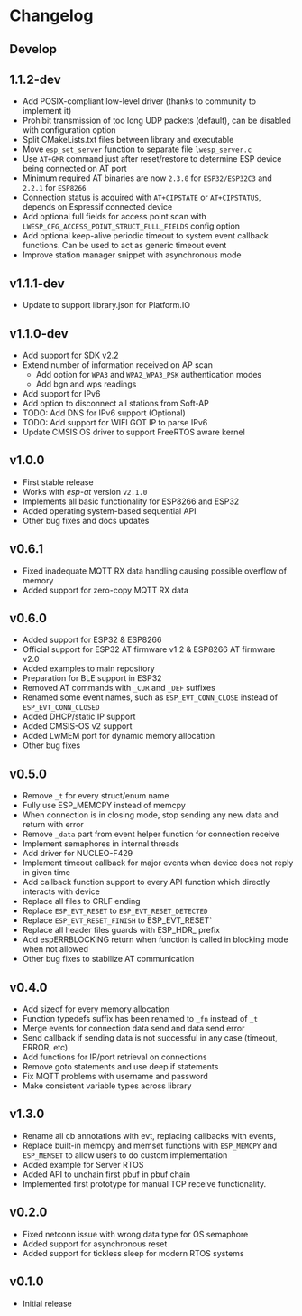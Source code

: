 # Changelog

## Develop

## 1.1.2-dev

- Add POSIX-compliant low-level driver (thanks to community to implement it)
- Prohibit transmission of too long UDP packets (default), can be disabled with configuration option
- Split CMakeLists.txt files between library and executable
- Move `esp_set_server` function to separate file `lwesp_server.c`
- Use `AT+GMR` command just after reset/restore to determine ESP device being connected on AT port
- Minimum required AT binaries are now `2.3.0` for `ESP32/ESP32C3` and `2.2.1` for `ESP8266`
- Connection status is acquired with `AT+CIPSTATE` or `AT+CIPSTATUS`, depends on Espressif connected device
- Add optional full fields for access point scan with `LWESP_CFG_ACCESS_POINT_STRUCT_FULL_FIELDS` config option
- Add optional keep-alive periodic timeout to system event callback functions. Can be used to act as generic timeout event
- Improve station manager snippet with asynchronous mode

## v1.1.1-dev

- Update to support library.json for Platform.IO

## v1.1.0-dev

- Add support for SDK v2.2
- Extend number of information received on AP scan
  - Add option for `WPA3` and `WPA2_WPA3_PSK` authentication modes
  - Add bgn and wps readings
- Add support for IPv6
- Add option to disconnect all stations from Soft-AP
- TODO: Add DNS for IPv6 support (Optional)
- TODO: Add support for WIFI GOT IP to parse IPv6
- Update CMSIS OS driver to support FreeRTOS aware kernel

## v1.0.0

- First stable release
- Works with *esp-at* version `v2.1.0`
- Implements all basic functionality for ESP8266 and ESP32
- Added operating system-based sequential API
- Other bug fixes and docs updates

## v0.6.1

- Fixed inadequate MQTT RX data handling causing possible overflow of memory
- Added support for zero-copy MQTT RX data

## v0.6.0

- Added support for ESP32 & ESP8266
- Official support for ESP32 AT firmware v1.2 & ESP8266 AT firmware v2.0
- Added examples to main repository
- Preparation for BLE support in ESP32
- Removed AT commands with `_CUR` and `_DEF` suffixes
- Renamed some event names, such as `ESP_EVT_CONN_CLOSE` instead of `ESP_EVT_CONN_CLOSED`
- Added DHCP/static IP support
- Added CMSIS-OS v2 support
- Added LwMEM port for dynamic memory allocation
- Other bug fixes

## v0.5.0

- Remove `_t` for every struct/enum name
- Fully use ESP_MEMCPY instead of memcpy
- When connection is in closing mode, stop sending any new data and return with error
- Remove `_data` part from event helper function for connection receive
- Implement semaphores in internal threads
- Add driver for NUCLEO-F429
- Implement timeout callback for major events when device does not reply in given time
- Add callback function support to every API function which directly interacts with device
- Replace all files to CRLF ending
- Replace `ESP_EVT_RESET` to `ESP_EVT_RESET_DETECTED`
- Replace `ESP_EVT_RESET_FINISH` to ESP_EVT_RESET`
- Replace all header files guards with ESP_HDR_ prefix
- Add espERRBLOCKING return when function is called in blocking mode when not allowed
- Other bug fixes to stabilize AT communication

## v0.4.0

- Add sizeof for every memory allocation
- Function typedefs suffix has been renamed to `_fn` instead of `_t`
- Merge events for connection data send and data send error
- Send callback if sending data is not successful in any case (timeout, ERROR, etc)
- Add functions for IP/port retrieval on connections
- Remove goto statements and use deep if statements
- Fix MQTT problems with username and password
- Make consistent variable types across library

## v1.3.0

- Rename all cb annotations with evt, replacing callbacks with events,
- Replace built-in memcpy and memset functions with `ESP_MEMCPY` and `ESP_MEMSET` to allow users to do custom implementation
- Added example for Server RTOS
- Added API to unchain first pbuf in pbuf chain
- Implemented first prototype for manual TCP receive functionality.

## v0.2.0

- Fixed netconn issue with wrong data type for OS semaphore
- Added support for asynchronous reset
- Added support for tickless sleep for modern RTOS systems

## v0.1.0

- Initial release
